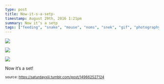 ```yaml
---
type: post
title: Now-it-s-a-setp-
timestamp: August 29th, 2016 1:21pm
summary: Now it’s a setp 
tags: ["feeding", "snake", "mouse", "noms", "snek", "gif", "photography"]
---
```

<p>
                               <img src="../media/149662527124_1.gif"/>
                           </p>
                                                                                                                           <p>
                               <img src="../media/149662527124_2.gif"/>
                           </p>
                                                                                                                           <p>
                               <img src="../media/149662527124_3.gif"/>
                           </p>
                                                                                                                      <div class="caption"><p>Now it’s a set!</p> </div>
                                    
                
                
                
                
                                
<small>source: https://saturdayxiii.tumblr.com/post/149662527124</small>